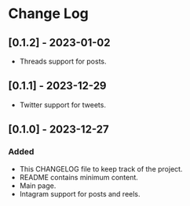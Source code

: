# Change Log

## [0.1.2] - 2023-01-02

- Threads support for posts.

## [0.1.1] - 2023-12-29

- Twitter support for tweets.

## [0.1.0] - 2023-12-27

### Added

- This CHANGELOG file to keep track of the project.
- README contains minimum content.
- Main page.
- Intagram support for posts and reels.
